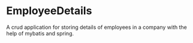 # EmployeeDetails
A crud application for storing details of employees in a company with the help of mybatis and spring.
